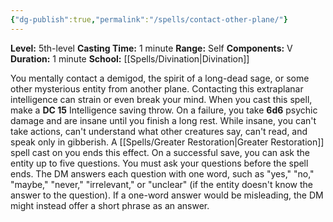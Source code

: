 ```yaml
---
{"dg-publish":true,"permalink":"/spells/contact-other-plane/"}
---
```


**Level:** 5th-level
**Casting Time:** 1 minute
**Range:** Self
**Components:** V
**Duration:** 1 minute
**School:** [[Spells/Divination\|Divination]]

You mentally contact a demigod, the spirit of a long-dead sage, or some other mysterious entity from another plane. Contacting this extraplanar intelligence can strain or even break your mind. When you cast this spell, make a **DC 15** Intelligence saving throw. On a failure, you take **6d6** psychic damage and are insane until you finish a long rest. While insane, you can't take actions, can't understand what other creatures say, can't read, and speak only in gibberish. A [[Spells/Greater Restoration\|Greater Restoration]] spell cast on you ends this effect.
On a successful save, you can ask the entity up to five questions. You must ask your questions before the spell ends. The DM answers each question with one word, such as "yes," "no," "maybe," "never," "irrelevant," or "unclear" (if the entity doesn't know the answer to the question). If a one-word answer would be misleading, the DM might instead offer a short phrase as an answer.